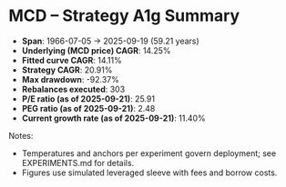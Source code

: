 # MCD – Strategy A1g Summary

- **Span**: 1966-07-05 → 2025-09-19 (59.21 years)
- **Underlying (MCD price) CAGR**: 14.25%
- **Fitted curve CAGR**: 14.11%
- **Strategy CAGR**: 20.91%
- **Max drawdown**: -92.37%
- **Rebalances executed**: 303
- **P/E ratio (as of 2025-09-21)**: 25.91
- **PEG ratio (as of 2025-09-21)**: 2.48
- **Current growth rate (as of 2025-09-21)**: 11.40%

Notes:

- Temperatures and anchors per experiment govern deployment; see EXPERIMENTS.md for details.
- Figures use simulated leveraged sleeve with fees and borrow costs.
